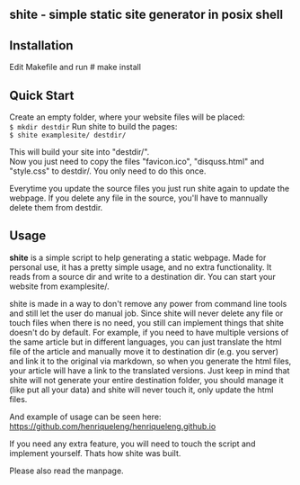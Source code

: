 shite - simple static site generator in posix shell
---------------------------------------------------

Installation
------------

Edit Makefile and run
    # make install

Quick Start
-----------

Create an empty folder, where your website files will be placed:  
``` $ mkdir destdir ```
Run shite to build the pages:  
``` $ shite examplesite/ destdir/ ```

This will build your site into "destdir/".  
Now you just need to copy the files "favicon.ico",
"disquss.html" and "style.css" to destdir/. You only need to do this once. 

Everytime you update the source files you just run shite again to update 
the webpage. If you delete any file in the source, you'll have to mannually 
delete them from destdir.


Usage
-----

**shite** is a simple script to help generating a static webpage. Made for
personal use, it has a pretty simple usage, and no extra functionality.
It reads from a source dir and write to a destination dir. You can start
your website from examplesite/.

shite is made in a way to don't remove any power from command line tools and
still let the user do manual job. Since shite will never delete any file or
touch files when there is no need, you still can implement things that shite
doesn't do by default. For example, if you need to have multiple versions of 
the same article but in different languages, you can just translate the html
file of the article and manually move it to destination dir (e.g. you server)
and link it to the original via markdown, so when you generate the html files, your
article will have a link to the translated versions. Just keep in mind that shite will not 
generate your entire destination folder, you should manage it (like put all your data)
and shite will never touch it, only update the html files.

And example of usage can be seen here: https://github.com/henriqueleng/henriqueleng.github.io

If you need any extra feature, you will need to touch the script and implement yourself.
Thats how shite was built.

Please also read the manpage.
